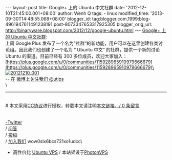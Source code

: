 --- layout: post title: Google+ 上的 Ubuntu 中文社群 date:
'2012-12-10T21:45:00.001+08:00' author: Wenh Q tags: - linux
modified\_time: '2013-09-30T14:48:55.068+08:00' blogger\_id:
tag:blogger.com,1999:blog-4961947611491238191.post-8073347653317925305
blogger\_orig\_url:
http://binaryware.blogspot.com/2012/12/google-ubuntu.html --- [Google+
上的 Ubuntu
中文社群](http://wowubuntu.com/ubuntu_community_on_googleplus.html): \
上周 Google Plus
发布了一个名为"社群“的新功能，用户可以在这里创建各类讨论组。因此我们也创建了一个名为
“ Ubuntu 中文“ 的社群，提供一个新的讨论 Ubuntu 的渠道。目前已经有 300
多位成员，欢迎大家加入：\
[https://plus.google.com/u/0/communities/115928965910979666679](https://plus.google.com/u/0/communities/115928965910979666679)\
[![](http://wowubuntu.com/wp-content/uploads/2012/12/20121210_001.png "20121210_001")](http://wowubuntu.com/wp-content/uploads/2012/12/20121210_001.png)\
-- 在 [微博上关注我们 @utips](http://t.sina.com.cn/utips) \
\

* * * * *

\
\#
本文采用[CC协议](http://creativecommons.org/licenses/by/2.5/cn/)进行授权，转载本文请注明[本文链接](http://wowubuntu.com/ubuntu_community_on_googleplus.html "Permalink")[。/
0 条留言 \
\
\
-](http://www.blogger.com/blog-this.g)[Twitter](http://twitter.com/ubuntu_tips)
\
/ [问答](http://wowubuntu.com/ask) \
/ [投稿](http://wowubuntu.com/submit)\
/ [加入我们](http://wowubuntu.com/join) wow0slx6bcs721xo1udcc\
- 高性价比 [Ubuntu VPS](http://wowubuntu.com/vps.html) /
本站架设于[PhotonVPS](http://www.photonvps.com/billing/aff.php?aff=129)
